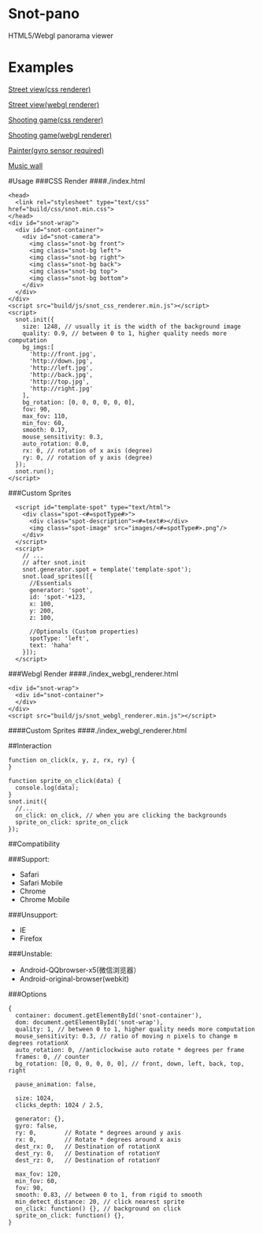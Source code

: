 # Snot-pano
HTML5/Webgl panorama viewer

# Examples
[Street view(css renderer)](http://greensnot.github.io/snot.js/examples/streetview.html)

[Street view(webgl renderer)](http://greensnot.github.io/snot.js/examples/streetview_webgl_renderer.html)

[Shooting game(css renderer)](http://greensnot.github.io/snot.js/examples/shooting.html)

[Shooting game(webgl renderer)](http://greensnot.github.io/snot.js/examples/shooting_webgl_renderer.html)

[Painter(gyro sensor required)](http://greensnot.github.io/snot.js/examples/painter.html)

[Music wall](http://mclassical.org)

#Usage
###CSS Render
####./index.html
```
<head>
  <link rel="stylesheet" type="text/css" href="build/css/snot.min.css">
</head>
<div id="snot-wrap">
  <div id="snot-container">
    <div id="snot-camera">
      <img class="snot-bg front">
      <img class="snot-bg left">
      <img class="snot-bg right">
      <img class="snot-bg back">
      <img class="snot-bg top">
      <img class="snot-bg bottom">
    </div>
  </div>
</div>
<script src="build/js/snot_css_renderer.min.js"></script>
<script>
  snot.init({
    size: 1248, // usually it is the width of the background image
    quality: 0.9, // between 0 to 1, higher quality needs more computation
    bg_imgs:[
      'http://front.jpg',
      'http://down.jpg',
      'http://left.jpg',
      'http://back.jpg',
      'http://top.jpg',
      'http://right.jpg'
    ],
    bg_rotation: [0, 0, 0, 0, 0, 0],
    fov: 90,
    max_fov: 110,
    min_fov: 60,
    smooth: 0.17,
    mouse_sensitivity: 0.3,
    auto_rotation: 0.0,
    rx: 0, // rotation of x axis (degree)
    ry: 0, // rotation of y axis (degree)
  });
  snot.run();
</script>
```
###Custom Sprites
```
  <script id="template-spot" type="text/html">
    <div class="spot-<#=spotType#>">
      <div class="spot-description"><#=text#></div>
      <img class="spot-image" src="images/<#=spotType#>.png"/>
    </div>
  </script>
  <script>
    // ...
    // after snot.init
    snot.generator.spot = template('template-spot');
    snot.load_sprites([{
      //Essentials
      generator: 'spot',
      id: 'spot-'+123,
      x: 100,
      y: 200,
      z: 100,

      //Optionals (Custom properties)
      spotType: 'left',
      text: 'haha'
    }]);
  </script>
```
###Webgl Render
####./index_webgl_renderer.html
```
<div id="snot-wrap">
  <div id="snot-container">
  </div>
</div>
<script src="build/js/snot_webgl_renderer.min.js"></script>
```
####Custom Sprites
####./index_webgl_renderer.html

##Interaction
```
function on_click(x, y, z, rx, ry) {
}

function sprite_on_click(data) {
  console.log(data);
}
snot.init({
  //...
  on_click: on_click, // when you are clicking the backgrounds
  sprite_on_click: sprite_on_click
});
```

##Compatibility

###Support:
* Safari
* Safari Mobile
* Chrome
* Chrome Mobile

###Unsupport:
* IE
* Firefox

###Unstable:
* Android-QQbrowser-x5(微信浏览器）
* Android-original-browser(webkit) 

###Options
```
{
  container: document.getElementById('snot-container'),
  dom: document.getElementById('snot-wrap'),
  quality: 1, // between 0 to 1, higher quality needs more computation
  mouse_sensitivity: 0.3, // ratio of moving n pixels to change m degrees rotationX
  auto_rotation: 0, //anticlockwise auto rotate * degrees per frame
  frames: 0, // counter
  bg_rotation: [0, 0, 0, 0, 0, 0], // front, down, left, back, top, right

  pause_animation: false,

  size: 1024,
  clicks_depth: 1024 / 2.5,

  generator: {},
  gyro: false,
  ry: 0,        // Rotate * degrees around y axis
  rx: 0,        // Rotate * degrees around x axis
  dest_rx: 0,   // Destination of rotationX
  dest_ry: 0,   // Destination of rotationY
  dest_rz: 0,   // Destination of rotationY

  max_fov: 120,
  min_fov: 60,
  fov: 90,
  smooth: 0.83, // between 0 to 1, from rigid to smooth
  min_detect_distance: 20, // click nearest sprite
  on_click: function() {}, // background on click
  sprite_on_click: function() {},
}
```

